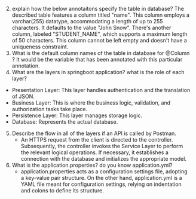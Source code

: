 2. explain how the below annotaitons specify the table in database?
   The described table features a column titled "name". This column employs a varchar(255) datatype, accommodating a length of up to 255 characters. It defaults to the value "John Snow". There's another column, labeled "STUDENT_NAME", which supports a maximum length of 50 characters. This column cannot be left empty and doesn't have a uniqueness constraint.
3. What is the default column names of the table in database for @Column ?
   It would be the variable that has been annotated with this particular annotation.
4. What are the layers in springboot application? what is the role of each layer?
* Presentation Layer: This layer handles authentication and the translation of JSON.
* Business Layer: This is where the business logic, validation, and authorization tasks take place.
* Persistence Layer: This layer manages storage logic.
* Database: Represents the actual database.

5. Describe the flow in all of the layers if an API is called by Postman.
   * An HTTPS request from the client is directed to the controller. Subsequently, the controller invokes the Service Layer to perform the relevant logical operations. If necessary, it establishes a connection with the database and initializes the appropriate model.
6. What is the application.properties? do you know application.yml?
   * application.properties acts as a configuration settings file, adopting a key-value pair structure. On the other hand, application.yml is a YAML file meant for configuration settings, relying on indentation and colons to define its structure.